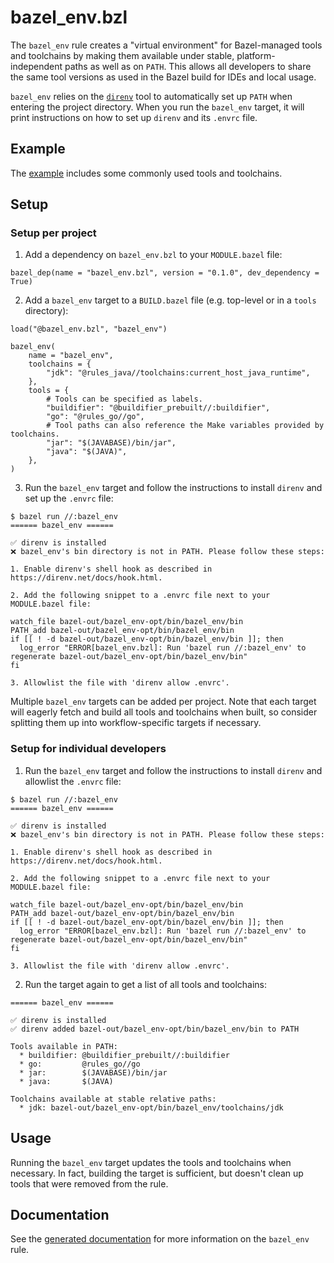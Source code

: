 # bazel_env.bzl

The `bazel_env` rule creates a "virtual environment" for Bazel-managed tools and toolchains by making them available under stable, platform-independent paths as well as on `PATH`.
This allows all developers to share the same tool versions as used in the Bazel build for IDEs and local usage.

`bazel_env` relies on the [`direnv`](https://direnv.net/) tool to automatically set up `PATH` when entering the project directory.
When you run the `bazel_env` target, it will print instructions on how to set up `direnv` and its `.envrc` file.

## Example

The [example](examples/) includes some commonly used tools and toolchains.

## Setup

### Setup per project

1. Add a dependency on `bazel_env.bzl` to your `MODULE.bazel` file:

```starlark
bazel_dep(name = "bazel_env.bzl", version = "0.1.0", dev_dependency = True)
```

2. Add a `bazel_env` target to a `BUILD.bazel` file (e.g. top-level or in a `tools` directory):

```starlark
load("@bazel_env.bzl", "bazel_env")

bazel_env(
    name = "bazel_env",
    toolchains = {
        "jdk": "@rules_java//toolchains:current_host_java_runtime",
    },
    tools = {
        # Tools can be specified as labels.
        "buildifier": "@buildifier_prebuilt//:buildifier",
        "go": "@rules_go//go",
        # Tool paths can also reference the Make variables provided by toolchains.
        "jar": "$(JAVABASE)/bin/jar",
        "java": "$(JAVA)",
    },
)
```

3. Run the `bazel_env` target and follow the instructions to install `direnv` and set up the `.envrc` file:

```
$ bazel run //:bazel_env
====== bazel_env ======

✅ direnv is installed
❌ bazel_env's bin directory is not in PATH. Please follow these steps:

1. Enable direnv's shell hook as described in https://direnv.net/docs/hook.html.

2. Add the following snippet to a .envrc file next to your MODULE.bazel file:

watch_file bazel-out/bazel_env-opt/bin/bazel_env/bin
PATH_add bazel-out/bazel_env-opt/bin/bazel_env/bin
if [[ ! -d bazel-out/bazel_env-opt/bin/bazel_env/bin ]]; then
  log_error "ERROR[bazel_env.bzl]: Run 'bazel run //:bazel_env' to regenerate bazel-out/bazel_env-opt/bin/bazel_env/bin"
fi

3. Allowlist the file with 'direnv allow .envrc'.
```

Multiple `bazel_env` targets can be added per project.
Note that each target will eagerly fetch and build all tools and toolchains when built, so consider splitting them up into workflow-specific targets if necessary.

### Setup for individual developers

1. Run the `bazel_env` target and follow the instructions to install `direnv` and allowlist the `.envrc` file:

```
$ bazel run //:bazel_env
====== bazel_env ======

✅ direnv is installed
❌ bazel_env's bin directory is not in PATH. Please follow these steps:

1. Enable direnv's shell hook as described in https://direnv.net/docs/hook.html.

2. Add the following snippet to a .envrc file next to your MODULE.bazel file:

watch_file bazel-out/bazel_env-opt/bin/bazel_env/bin
PATH_add bazel-out/bazel_env-opt/bin/bazel_env/bin
if [[ ! -d bazel-out/bazel_env-opt/bin/bazel_env/bin ]]; then
  log_error "ERROR[bazel_env.bzl]: Run 'bazel run //:bazel_env' to regenerate bazel-out/bazel_env-opt/bin/bazel_env/bin"
fi

3. Allowlist the file with 'direnv allow .envrc'.
```

2. Run the target again to get a list of all tools and toolchains:

```
====== bazel_env ======

✅ direnv is installed
✅ direnv added bazel-out/bazel_env-opt/bin/bazel_env/bin to PATH

Tools available in PATH:
  * buildifier: @buildifier_prebuilt//:buildifier
  * go:         @rules_go//go
  * jar:        $(JAVABASE)/bin/jar
  * java:       $(JAVA)

Toolchains available at stable relative paths:
  * jdk: bazel-out/bazel_env-opt/bin/bazel_env/toolchains/jdk
```

## Usage

Running the `bazel_env` target updates the tools and toolchains when necessary. In fact, building the target is sufficient, but doesn't clean up tools that were removed from the rule.

## Documentation

See the [generated documentation](docs-gen/bazel_env.md) for more information on the `bazel_env` rule.
